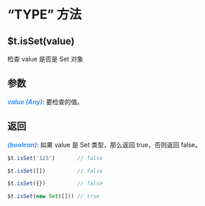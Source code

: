 # “TYPE” 方法

## $t.isSet(value)

检查 value 是否是 Set 对象

## 参数

<i style="color: #3492ff;font-weight: 700;">value (Any)</i>: 要检查的值。

## 返回

<i style="color: #3492ff;font-weight: 700;">(boolean)</i>: 如果 value 是 Set 类型，那么返回 true，否则返回 false。

```javascript
$t.isSet('123')       // false

$t.isSet([])          // false

$t.isSet({})          // false

$t.isSet(new Set([])) // true
```

